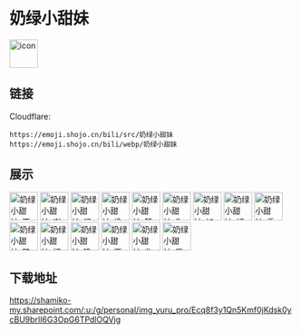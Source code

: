 # 奶绿小甜妹
<img src="https://emoji.shojo.cn/bili/src/奶绿小甜妹/icon.png" width="50" height="50" alt="icon">

## 链接
Cloudflare:
```
https://emoji.shojo.cn/bili/src/奶绿小甜妹
https://emoji.shojo.cn/bili/webp/奶绿小甜妹
```
## 展示
<img src="https://emoji.shojo.cn/bili/src/奶绿小甜妹/奶绿小甜妹-不可以.png" width="50" height="50" alt="奶绿小甜妹-不可以">
<img src="https://emoji.shojo.cn/bili/src/奶绿小甜妹/奶绿小甜妹-谢谢.png" width="50" height="50" alt="奶绿小甜妹-谢谢">
<img src="https://emoji.shojo.cn/bili/src/奶绿小甜妹/奶绿小甜妹-记仇.png" width="50" height="50" alt="奶绿小甜妹-记仇">
<img src="https://emoji.shojo.cn/bili/src/奶绿小甜妹/奶绿小甜妹-偷看.png" width="50" height="50" alt="奶绿小甜妹-偷看">
<img src="https://emoji.shojo.cn/bili/src/奶绿小甜妹/奶绿小甜妹-赞.png" width="50" height="50" alt="奶绿小甜妹-赞">
<img src="https://emoji.shojo.cn/bili/src/奶绿小甜妹/奶绿小甜妹-你不对劲.png" width="50" height="50" alt="奶绿小甜妹-你不对劲">
<img src="https://emoji.shojo.cn/bili/src/奶绿小甜妹/奶绿小甜妹-加油.png" width="50" height="50" alt="奶绿小甜妹-加油">
<img src="https://emoji.shojo.cn/bili/src/奶绿小甜妹/奶绿小甜妹-好.png" width="50" height="50" alt="奶绿小甜妹-好">
<img src="https://emoji.shojo.cn/bili/src/奶绿小甜妹/奶绿小甜妹-委屈巴巴.png" width="50" height="50" alt="奶绿小甜妹-委屈巴巴">
<img src="https://emoji.shojo.cn/bili/src/奶绿小甜妹/奶绿小甜妹-略略略.png" width="50" height="50" alt="奶绿小甜妹-略略略">
<img src="https://emoji.shojo.cn/bili/src/奶绿小甜妹/奶绿小甜妹-打call.png" width="50" height="50" alt="奶绿小甜妹-打call">
<img src="https://emoji.shojo.cn/bili/src/奶绿小甜妹/奶绿小甜妹-晚安.png" width="50" height="50" alt="奶绿小甜妹-晚安">
<img src="https://emoji.shojo.cn/bili/src/奶绿小甜妹/奶绿小甜妹-要抱抱.png" width="50" height="50" alt="奶绿小甜妹-要抱抱">
<img src="https://emoji.shojo.cn/bili/src/奶绿小甜妹/奶绿小甜妹-收到.png" width="50" height="50" alt="奶绿小甜妹-收到">
<img src="https://emoji.shojo.cn/bili/src/奶绿小甜妹/奶绿小甜妹-恩.png" width="50" height="50" alt="奶绿小甜妹-恩">

## 下载地址

https://shamiko-my.sharepoint.com/:u:/g/personal/img_yuru_pro/Ecq8f3y1Qn5Kmf0jKdsk0ycBU9brIl6G3OpG6TPdlOQVjg